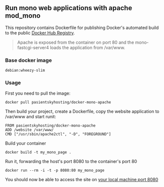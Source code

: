 ## Run mono web applications with apache mod_mono

This repository contains Dockerfile for publishing Docker's automated build to the public [Docker Hub Registry](https://registry.hub.docker.com/).

> Apache is exposed from the container on port 80 and the mono-fastcgi-server4 loads the application from /var/www.

### Base docker image

    debian:wheezy-slim

### Usage

First you need to pull the image:

    docker pull pasientskyhosting/docker-mono-apache

Then build your project, create a Dockerfile, copy the website application to /var/www and start runit:

    FROM pasientskyhosting/docker-mono-apache
    ADD /website /var/www/
    CMD ["/usr/sbin/apache2ctl", "-D", "FOREGROUND"]

Build your container

    docker build -t my_mono_page .

Run it, forwarding the host's port 8080 to the container's port 80

    docker run --rm -i -t -p 8080:80 my_mono_page

You should now be able to access the site on [your local machine port 8080](http://localhost:8080/)
